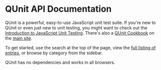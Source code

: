 # QUnit API Documentation

QUnit is a powerful, easy-to-use JavaScript unit test suite. If you're new to QUnit or even just new to unit testing, you might want to check out the [Introduction to JavaScript Unit Testing](http://qunitjs.com/intro/). There's also a [QUnit Cookbook](http://qunitjs.com/cookbook/) on the [main site](http://qunitjs.com/).

To get started, use the search at the top of the page, view the [full listing of entries](/category/all/), or browse by category from the sidebar.

QUnit has no dependencies and works in all browsers.